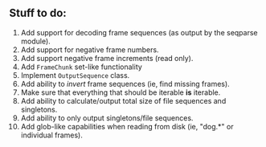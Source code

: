 ## Stuff to do:

1. Add support for decoding frame sequences (as output by the seqparse module).
1. Add support for negative frame numbers.
1. Add support negative frame increments (read only).
1. Add `FrameChunk` set-like functionality
1. Implement `OutputSequence` class.
1. Add ability to *invert* frame sequences (ie, find missing frames).
1. Make sure that everything that should be iterable **is** iterable.
1. Add ability to calculate/output total size of file sequences and
   singletons.
1. Add ability to only output singletons/file sequences.
1. Add glob-like capabilities when reading from disk (ie, "dog.*" or 
   individual frames).
